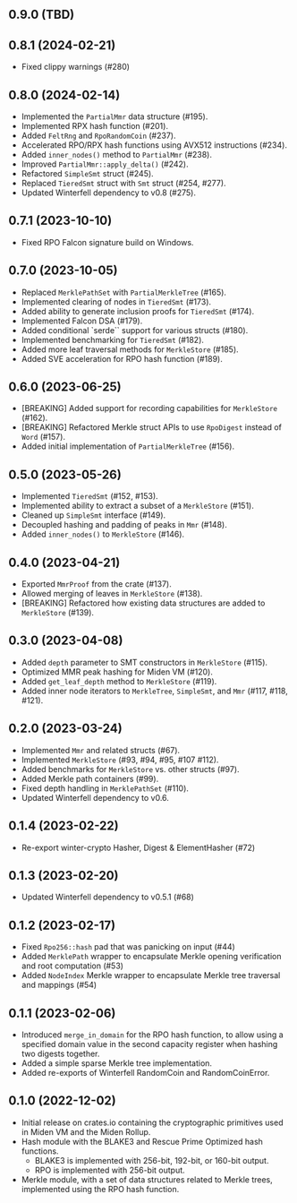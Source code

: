 ## 0.9.0 (TBD)

## 0.8.1 (2024-02-21)

* Fixed clippy warnings (#280)

## 0.8.0 (2024-02-14)

* Implemented the `PartialMmr` data structure (#195).
* Implemented RPX hash function (#201).
* Added `FeltRng` and `RpoRandomCoin` (#237).
* Accelerated RPO/RPX hash functions using AVX512 instructions (#234).
* Added `inner_nodes()` method to `PartialMmr` (#238).
* Improved `PartialMmr::apply_delta()` (#242).
* Refactored `SimpleSmt` struct (#245).
* Replaced `TieredSmt` struct with `Smt` struct (#254, #277).
* Updated Winterfell dependency to v0.8 (#275).

## 0.7.1 (2023-10-10)

* Fixed RPO Falcon signature build on Windows.

## 0.7.0 (2023-10-05)

* Replaced `MerklePathSet` with `PartialMerkleTree` (#165).
* Implemented clearing of nodes in `TieredSmt` (#173).
* Added ability to generate inclusion proofs for `TieredSmt` (#174).
* Implemented Falcon DSA (#179).
* Added conditional `serde`` support for various structs (#180).
* Implemented benchmarking for `TieredSmt` (#182).
* Added more leaf traversal methods for `MerkleStore` (#185).
* Added SVE acceleration for RPO hash function (#189).

## 0.6.0 (2023-06-25)

* [BREAKING] Added support for recording capabilities for `MerkleStore` (#162).
* [BREAKING] Refactored Merkle struct APIs to use `RpoDigest` instead of `Word` (#157).
* Added initial implementation of `PartialMerkleTree` (#156).

## 0.5.0 (2023-05-26)

* Implemented `TieredSmt` (#152, #153).
* Implemented ability to extract a subset of a `MerkleStore` (#151).
* Cleaned up `SimpleSmt` interface (#149).
* Decoupled hashing and padding of peaks in `Mmr` (#148).
* Added `inner_nodes()` to `MerkleStore` (#146).

## 0.4.0 (2023-04-21)

- Exported `MmrProof` from the crate (#137).
- Allowed merging of leaves in `MerkleStore` (#138).
- [BREAKING] Refactored how existing data structures are added to `MerkleStore` (#139).

## 0.3.0 (2023-04-08)

- Added `depth` parameter to SMT constructors in `MerkleStore` (#115).
- Optimized MMR peak hashing for Miden VM (#120).
- Added `get_leaf_depth` method to `MerkleStore` (#119).
- Added inner node iterators to `MerkleTree`, `SimpleSmt`, and `Mmr` (#117, #118, #121).

## 0.2.0 (2023-03-24)

- Implemented `Mmr` and related structs (#67).
- Implemented `MerkleStore` (#93, #94, #95, #107 #112).
- Added benchmarks for `MerkleStore` vs. other structs (#97).
- Added Merkle path containers (#99).
- Fixed depth handling in `MerklePathSet` (#110).
- Updated Winterfell dependency to v0.6.

## 0.1.4 (2023-02-22)

- Re-export winter-crypto Hasher, Digest & ElementHasher (#72)

## 0.1.3 (2023-02-20)

- Updated Winterfell dependency to v0.5.1 (#68)

## 0.1.2 (2023-02-17)

- Fixed `Rpo256::hash` pad that was panicking on input (#44)
- Added `MerklePath` wrapper to encapsulate Merkle opening verification and root computation (#53)
- Added `NodeIndex` Merkle wrapper to encapsulate Merkle tree traversal and mappings (#54)

## 0.1.1 (2023-02-06)

- Introduced `merge_in_domain` for the RPO hash function, to allow using a specified domain value in the second capacity register when hashing two digests together.
- Added a simple sparse Merkle tree implementation.
- Added re-exports of Winterfell RandomCoin and RandomCoinError.

## 0.1.0 (2022-12-02)

- Initial release on crates.io containing the cryptographic primitives used in Miden VM and the Miden Rollup.
- Hash module with the BLAKE3 and Rescue Prime Optimized hash functions.
    - BLAKE3 is implemented with 256-bit, 192-bit, or 160-bit output.
    - RPO is implemented with 256-bit output.
- Merkle module, with a set of data structures related to Merkle trees, implemented using the RPO hash function.

